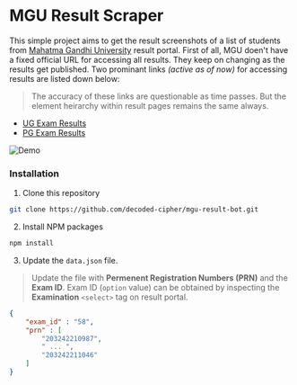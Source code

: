 # MGU Result Scraper
This simple project aims to get the result screenshots of a list of students from [Mahatma Gandhi University](https://www.mgu.ac.in/) result portal. First of all, MGU doen't have a fixed official URL for accessing all results. They keep on changing as the results get published. Two prominant links *(active as of now)* for accessing results are listed down below:
> The accuracy of these links are questionable as time passes. But the element heirarchy within result pages remains the same always.
- [UG Exam Results](https://dsdc.mgu.ac.in/exQpMgmt/index.php/public/ResultView_ctrl/)
- [PG Exam Results](https://pareeksha.mgu.ac.in/Pareeksha/index.php/Public/PareekshaResultView_ctrl/index/3)

![Demo](https://user-images.githubusercontent.com/44474792/174436549-32713b4f-8140-4266-b3e5-6bde4ee1e982.gif)

### Installation
1. Clone this repository
```sh
git clone https://github.com/decoded-cipher/mgu-result-bot.git
```

2. Install NPM packages
```sh
npm install
```

3. Update the `data.json` file.
> Update the file with **Permenent Registration Numbers (PRN)** and the **Exam ID**. Exam ID (`option` value) can be obtained by inspecting the **Examination** `<select>` tag on result portal.
```json
{
    "exam_id" : "58",
    "prn" : [
        "203242210987",
        " ... ",
        "203242211046"
    ]
}
```

